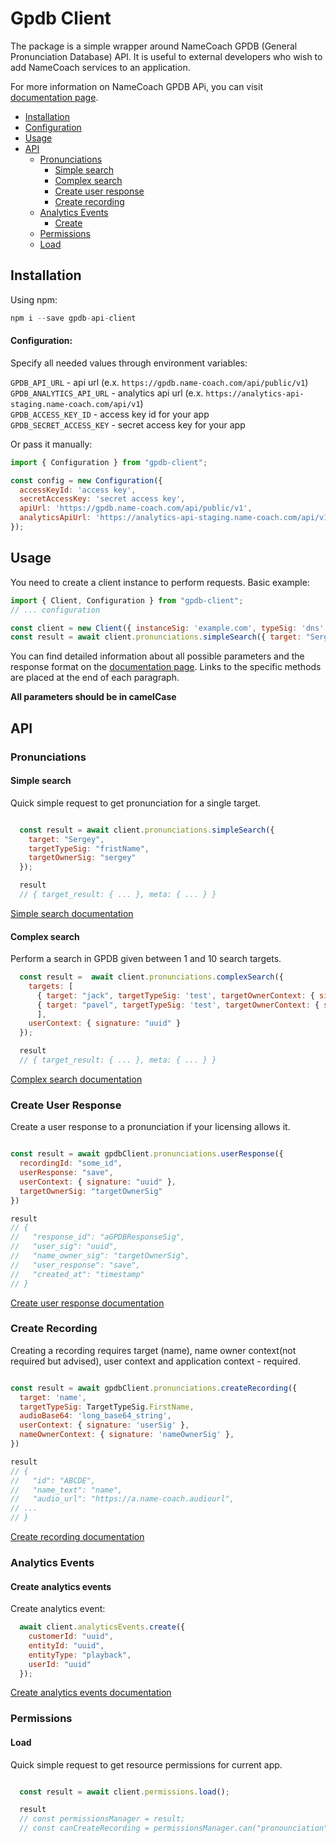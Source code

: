 # Gpdb Client

The package is a simple wrapper around NameCoach GPDB (General Pronunciation Database) API.
It is useful to external developers who wish to add NameCoach services to an application. 

For more information on NameCoach GPDB APi, you can visit [documentation page](https://namecoachgpdb.docs.apiary.io/#).

- [Installation](#installation)
- [Configuration](#configuration)
- [Usage](#usage)
- [API](#api)
  - [Pronunciations](#pronunciations)
    - [Simple search](#simple-search)
    - [Complex search](#complex-search)
    - [Create user response](#create-user-response)
    - [Create recording](#create-recording)
  - [Analytics Events](#analytics-events)
    - [Create](#create-analytics-events)
  - [Permissions](#permissions)
   - [Load](#load)
  

## Installation

Using npm:

```javascript
npm i --save gpdb-api-client
```

#### Configuration:

Specify all needed values through environment variables:

`GPDB_API_URL`           - api url (e.x. `https://gpdb.name-coach.com/api/public/v1`)  
`GPDB_ANALYTICS_API_URL` - analytics api url (e.x. `https://analytics-api-staging.name-coach.com/api/v1`)   
`GPDB_ACCESS_KEY_ID`     - access key id for your app   
`GPDB_SECRET_ACCESS_KEY` - secret access key for your app   

Or pass it manually:

```javascript
import { Configuration } from "gpdb-client";

const config = new Configuration({
  accessKeyId: 'access key',
  secretAccessKey: 'secret access key',
  apiUrl: 'https://gpdb.name-coach.com/api/public/v1',
  analyticsApiUrl: 'https://analytics-api-staging.name-coach.com/api/v1'
});
```

## Usage

You need to create a client instance to perform requests. Basic example:

```javascript
import { Client, Configuration } from "gpdb-client";
// ... configuration

const client = new Client({ instanceSig: 'example.com', typeSig: 'dns' }, config);
const result = await client.pronunciations.simpleSearch({ target: "Sergey", targetTypeSig: "fristName", targetOwnerSig: "sergey" })
```

You can find detailed information about all possible parameters and the response format
on the [documentation page](https://namecoachgpdb.docs.apiary.io/#).
Links to the specific methods are placed at the end of each paragraph.

**All parameters should be in camelCase**

## API

### Pronunciations

#### Simple search

Quick simple request to get pronunciation for a single target.

```javascript

  const result = await client.pronunciations.simpleSearch({ 
    target: "Sergey", 
    targetTypeSig: "fristName", 
    targetOwnerSig: "sergey" 
  });

  result
  // { target_result: { ... }, meta: { ... } }
```

[Simple search documentation](https://namecoachgpdb.docs.apiary.io/#reference/pronunciations/simple-search/simple-search)

#### Complex search

Perform a search in GPDB given between 1 and 10 search targets.

```javascript
  const result =  await client.pronunciations.complexSearch({
    targets: [
      { target: "jack", targetTypeSig: 'test', targetOwnerContext: { signature: 'uuid' } },
      { target: "pavel", targetTypeSig: 'test', targetOwnerContext: { signature: 'uuid' } } 
      ],
    userContext: { signature: "uuid" }
  });

  result
  // { target_result: { ... }, meta: { ... } }
```
    
[Complex search documentation](https://namecoachgpdb.docs.apiary.io/#reference/pronunciations/complex-search/complex-search)

### Create User Response

Create a user response to a pronunciation if your licensing allows it.

```javascript

const result = await gpdbClient.pronunciations.userResponse({
  recordingId: "some_id",
  userResponse: "save",
  userContext: { signature: "uuid" },
  targetOwnerSig: "targetOwnerSig"
})

result
// {
//   "response_id": "aGPDBResponseSig",
//   "user_sig": "uuid",
//   "name_owner_sig": "targetOwnerSig",
//   "user_response": "save",
//   "created_at": "timestamp"
// }
```

[Create user response documentation](https://namecoachgpdb.docs.apiary.io/#reference/pronunciations/create-user-response/create-user-response)

### Create Recording

Creating a recording requires target (name), name owner context(not required but advised), user context and application context - required.

```javascript

const result = await gpdbClient.pronunciations.createRecording({
  target: 'name',
  targetTypeSig: TargetTypeSig.FirstName,
  audioBase64: 'long_base64_string',
  userContext: { signature: 'userSig' },
  nameOwnerContext: { signature: 'nameOwnerSig' },
})

result
// {
//   "id": "ABCDE",
//   "name_text": "name",
//   "audio_url": "https://a.name-coach.audiourl",
// ...
// }
```
[Create recording documentation](https://namecoachgpdb.docs.apiary.io/#reference/pronunciations/create-a-pronunciation/create-a-pronunciation)

### Analytics Events

#### Create analytics events

Create analytics event:

```javascript
  await client.analyticsEvents.create({
    customerId: "uuid",
    entityId: "uuid",
    entityType: "playback",
    userId: "uuid"
  });
```
[Create analytics events documentation](https://s3-us-west-1.amazonaws.com/public-api-documentations/data-analytics-api.html#analytics-events-post)

### Permissions

#### Load

Quick simple request to get resource permissions for current app.

```javascript

  const result = await client.permissions.load();

  result
  // const permissionsManager = result;
  // const canCreateRecording = permissionsManager.can("pronounciation", "create");~~_``_~~
```
